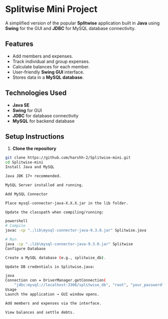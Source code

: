 # Splitwise Mini Project

A simplified version of the popular **Splitwise** application built in **Java** using **Swing** for the GUI and **JDBC** for MySQL database connectivity.

## Features

- Add members and expenses.
- Track individual and group expenses.
- Calculate balances for each member.
- User-friendly **Swing GUI** interface.
- Stores data in a **MySQL database**.

## Technologies Used

- **Java SE** 
- **Swing** for GUI
- **JDBC** for database connectivity
- **MySQL** for backend database


## Setup Instructions

1. **Clone the repository**
```bash
git clone https://github.com/harshh-2/Splitwise-mini.git
cd Splitwise-mini
Install Java and MySQL

Java JDK 17+ recommended.

MySQL Server installed and running.

Add MySQL Connector

Place mysql-connector-java-X.X.X.jar in the lib folder.

Update the classpath when compiling/running:

powershell
# Compile
javac -cp ".;lib\mysql-connector-java-9.3.0.jar" Splitwise.java

# Run
java -cp ".;lib\mysql-connector-java-9.3.0.jar" Splitwise
Configure Database

Create a MySQL database (e.g., splitwise_db).

Update DB credentials in Splitwise.java:

java
Connection con = DriverManager.getConnection(
    "jdbc:mysql://localhost:3306/splitwise_db", "root", "your_password");
Usage
Launch the application → GUI window opens.

Add members and expenses via the interface.

View balances and settle debts.
